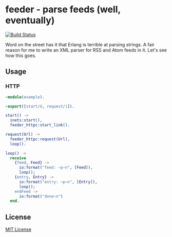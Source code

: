 # feeder - parse feeds (well, eventually)

[![Build Status](https://secure.travis-ci.org/michaelnisi/feeder.png)](http://travis-ci.org/michaelnisi/feeder)

Word on the street has it that Erlang is terrible at parsing strings. A fair reason for me to write an XML parser for RSS and Atom feeds in it. Let's see how this goes.

## Usage

### HTTP

```Erlang
-module(example).

-export([start/0, request/1]).

start() ->
  inets:start(),
  feeder_httpc:start_link().

request(Url) ->
  feeder_httpc:request(Url),
  loop().

loop() ->
  receive
    {feed, Feed} ->
      io:format("feed: ~p~n", [Feed]),
      loop();
    {entry, Entry} ->
      io:format("entry: ~p~n", [Entry]),
      loop();
    endFeed ->
      io:format("done~n")
  end.
```

## License

[MIT License](https://raw.github.com/michaelnisi/feeder/master/LICENSE)
